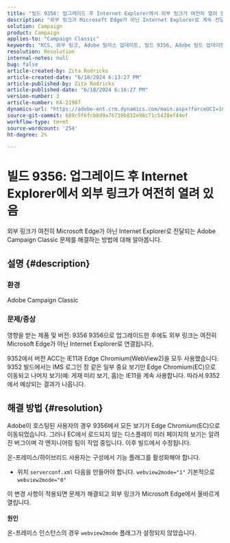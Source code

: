 ```yaml
---
title: "빌드 9356: 업그레이드 후 Internet Explorer에서 외부 링크가 여전히 열려 있음"
description: "외부 링크가 Microsoft Edge가 아닌 Internet Explorer로 계속 전달되는 Adobe Campaign Classic 문제를 해결하는 방법에 대해 알아봅니다."
solution: Campaign
product: Campaign
applies-to: "Campaign Classic"
keywords: "KCS, 외부 링크, Adobe 릴리스 업데이트, 빌드 9356, Adobe 빌드 업데이트"
resolution: Resolution
internal-notes: null
bug: false
article-created-by: Zita Rodricks
article-created-date: "6/18/2024 6:13:27 PM"
article-published-by: Zita Rodricks
article-published-date: "6/18/2024 6:16:27 PM"
version-number: 3
article-number: KA-21907
dynamics-url: "https://adobe-ent.crm.dynamics.com/main.aspx?forceUCI=1&pagetype=entityrecord&etn=knowledgearticle&id=ec06e272-9e2d-ef11-840a-002248084fbb"
source-git-commit: 689c5f6fcb8d9a76739b832e98c71c5438ef44ef
workflow-type: tm+mt
source-wordcount: '254'
ht-degree: 2%

---
```


# 빌드 9356: 업그레이드 후 Internet Explorer에서 외부 링크가 여전히 열려 있음


외부 링크가 여전히 Microsoft Edge가 아닌 Internet Explorer로 전달되는 Adobe Campaign Classic 문제를 해결하는 방법에 대해 알아봅니다.

## 설명 {#description}


### 환경

Adobe Campaign Classic

### 문제/증상

영향을 받는 제품 및 버전: 9356 9356으로 업그레이드한 후에도 외부 링크는 여전히 Microsoft Edge가 아닌 Internet Explorer로 연결됩니다.

9352에서 버전 ACC는 IE11과 Edge Chromium(WebView2)을 모두 사용했습니다. 9352 빌드에서는 IMS 로그인 창 같은 일부 중요 보기만 Edge Chromium(EC)으로 이동되고 나머지 보기(예: 게재 미리 보기, 홈)는 IE11을 계속 사용합니다. 따라서 9352에서 예상되는 결과가 나옵니다.


## 해결 방법 {#resolution}


Adobe이 호스팅된 사용자의 경우 9356에서 모든 보기가 Edge Chromium(EC)으로 이동되었습니다. 그러나 EC에서 로드되지 않는 디스플레이 미러 페이지의 보기는 알려진 버그이며 각 엔지니어링 팀이 작업 중입니다. 이후 빌드에서 수정됩니다.

온-프레미스/하이브리드 사용자는 구성에서 기능 플래그를 활성화해야 합니다.

- 위치 `serverconf.xml` 다음을 만들어야 합니다. `webview2mode="1"` 기본적으로 `webview2mode="0"`


이 변경 사항이 적용되면 문제가 해결되고 외부 링크가 Microsoft Edge에서 올바르게 열립니다.
<br> <br><b>원인</b>


온-프레미스 인스턴스의 경우 `webview2mode` 플래그가 설정되지 않았습니다.


